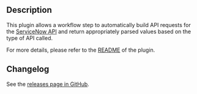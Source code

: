 ## Description

This plugin allows a workflow step to automatically build API requests
for the [ServiceNow
API](https://developer.servicenow.com/app.do#!/rest_api_doc?v=jakarta&id=c_TableAPI)
and return appropriately parsed values based on the type of API called.

For more details, please refer to
the [README](https://github.com/jenkinsci/service-now-plugin/blob/master/README.md) of
the plugin.

## Changelog

See the [releases page in
GitHub](https://github.com/jenkinsci/service-now-plugin/releases).
